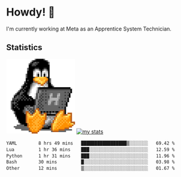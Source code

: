 # Howdy! :penguin:
I'm currently working at Meta as an Apprentice System Technician.

## Statistics

![Tux Pengiun!](tux-linux-penguin.gif)
[![my stats](https://github-readme-stats.vercel.app/api?username=benlodz&showing_icons=true&theme=tokyonight)](https://github.com/anuraghazra/github-readme-stats)

<!-- [![Top Langs](https://github-readme-stats.vercel.app/api/top-langs/?username=benlodz&layout=compact)](https://github.com/anuraghazra/github-readme-stats) ---> 

<!--START_SECTION:waka-->

```txt
YAML        8 hrs 49 mins   █████████████████▒░░░░░░░   69.42 %
Lua         1 hr 36 mins    ███░░░░░░░░░░░░░░░░░░░░░░   12.59 %
Python      1 hr 31 mins    ███░░░░░░░░░░░░░░░░░░░░░░   11.96 %
Bash        30 mins         █░░░░░░░░░░░░░░░░░░░░░░░░   03.98 %
Other       12 mins         ▒░░░░░░░░░░░░░░░░░░░░░░░░   01.67 %
```

<!--END_SECTION:waka-->
<!--
**benlodz/benlodz** is a ✨ _special_ ✨ repository because its `README.md` (this file) appears on your GitHub profile.

Here are some ideas to get you started:

- 🔭 I’m currently working on ...
- 🌱 I’m currently learning ...
- 👯 I’m looking to collaborate on ...
- 🤔 I’m looking for help with ...
- 💬 Ask me about ...
- 📫 How to reach me: ...
- 😄 Pronouns: ...
- ⚡ Fun fact: ...
-->
